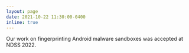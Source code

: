 ```yaml
---
layout: page
date: 2021-10-22 11:30:00-0400
inline: true
---
```


Our work on fingerprinting Android malware sandboxes was accepted at NDSS 2022.